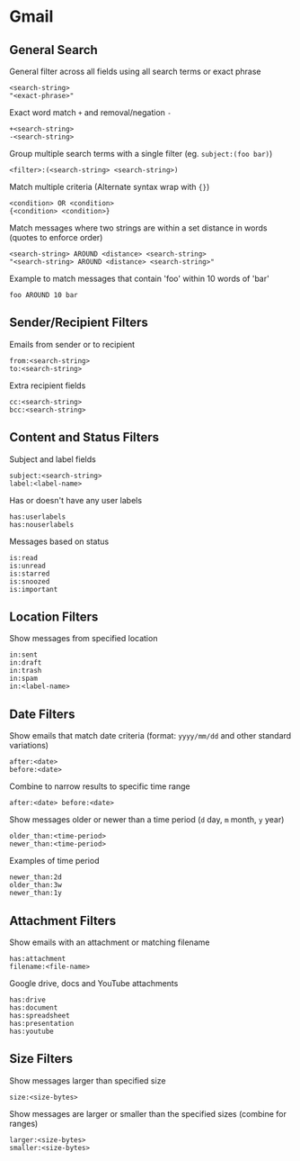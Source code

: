# Gmail

## General Search

General filter across all fields using all search terms or exact phrase

    <search-string>
    "<exact-phrase>"

Exact word match `+` and removal/negation `-`

    +<search-string>
    -<search-string>

Group multiple search terms with a single filter (eg. `subject:(foo bar)`)

    <filter>:(<search-string> <search-string>)

Match multiple criteria (Alternate syntax wrap with `{}`)

    <condition> OR <condition>
    {<condition> <condition>}

Match messages where two strings are within a set distance in words (quotes to enforce order)

    <search-string> AROUND <distance> <search-string>
    "<search-string> AROUND <distance> <search-string>"

Example to match messages that contain 'foo' within 10 words of 'bar'

    foo AROUND 10 bar

## Sender/Recipient Filters

Emails from sender or to recipient

    from:<search-string>
    to:<search-string>

Extra recipient fields

    cc:<search-string>
    bcc:<search-string>

## Content and Status Filters

Subject and label fields

    subject:<search-string>
    label:<label-name>

Has or doesn't have any user labels

    has:userlabels
    has:nouserlabels

Messages based on status

    is:read
    is:unread
    is:starred
    is:snoozed
    is:important

## Location Filters

Show messages from specified location

    in:sent
    in:draft
    in:trash
    in:spam
    in:<label-name>

## Date Filters

Show emails that match date criteria (format: `yyyy/mm/dd` and other standard variations)

    after:<date>
    before:<date>

Combine to narrow results to specific time range

    after:<date> before:<date>

Show messages older or newer than a time period (`d` day, `m` month, `y` year)

    older_than:<time-period>
    newer_than:<time-period>

Examples of time period

    newer_than:2d
    older_than:3w
    newer_than:1y

## Attachment Filters

Show emails with an attachment or matching filename

    has:attachment
    filename:<file-name>

Google drive, docs and YouTube attachments

    has:drive
    has:document
    has:spreadsheet
    has:presentation
    has:youtube

## Size Filters

Show messages larger than specified size

    size:<size-bytes>

Show messages are larger or smaller than the specified sizes (combine for ranges)

    larger:<size-bytes>
    smaller:<size-bytes>
